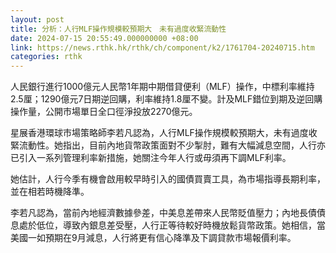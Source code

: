 ```yaml
---
layout: post
title: 分析：人行MLF操作規模較預期大　未有過度收緊流動性
date: 2024-07-15 20:55:49.000000000 +08:00
link: https://news.rthk.hk/rthk/ch/component/k2/1761704-20240715.htm
categories: rthk
---
```


人民銀行進行1000億元人民幣1年期中期借貸便利（MLF）操作，中標利率維持2.5厘；1290億元7日期逆回購，利率維持1.8厘不變。計及MLF錯位到期及逆回購操作量，公開市場單日全口徑淨投放2270億元。

星展香港環球市場策略師李若凡認為，人行MLF操作規模較預期大，未有過度收緊流動性。她指出，目前內地貨幣政策面對不少掣肘，難有大幅減息空間，人行亦已引入一系列管理利率新措施，她關注今年人行或毋須再下調MLF利率。

她估計，人行今季有機會啟用較早時引入的國債買賣工具，為市場指導長期利率，並在相若時機降準。

李若凡認為，當前內地經濟數據參差，中美息差帶來人民幣貶值壓力；內地長債債息處於低位，導致內銀息差受壓，人行正等待較好時機放鬆貨幣政策。她相信，當美國一如預期在9月減息，人行將更有信心降準及下調貸款市場報價利率。
